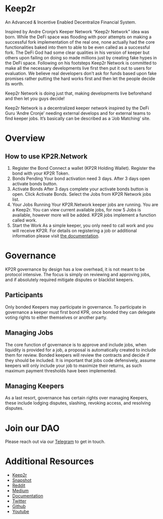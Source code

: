 # Keep2r

An Advanced & Incentive Enabled Decentralize Financial System.

Inspired by Andre Cronje’s Keeper Network “Keep2r Network” idea was born. While the DeFi space was flooding with poor attempts on making a successful fork implementation of the real one, none actually had the core functionalities baked into them to able to be even called as a successful fork. The DeFi God had some clear qualities in his version of keeper but others upon failing on doing so made millions just by creating fake hypes in the DeFi space. Following on his footsteps Keep2r Network is committed to make all the necessary developments live first then put it out to users for evaluation. We believe real developers don’t ask for funds based upon fake promises rather putting the hard works first and then let the people decide its worth.

Keep2r Network is doing just that, making developments live beforehand and then let you guys decide!

Keep2r Network is a decentralized keeper network inspired by the DeFi Guru ‘Andre Cronje’ needing external develops and for external teams to find keeper jobs. It’s basically can be described as a ‘Job Matching’ site.

# Overview

## How to use KP2R.Network

1. Register the Bond
Connect a wallet (KP2R Holding Wallet). Register the bond with your KP2R Token.
2. Bonds Pending
Your bond activation need 3 days. After 3 days open activate bonds button.
3. Activate Bonds
After 3 days complete your activate bonds button is open. Click Activate Bonds.
Select the Jobs from KP2R Network jobs list.
4. Your Jobs Running
Your KP2R.Network keeper jobs are running. You are a Keep2r.
You can view current available jobs, for now 5 Jobs is available, however more will be added.
KP2R jobs implement a function called work.
5. Start the Work
As a simple keeper, you only need to call work and you will receive KP2R.
For details on registering a job or additional information please visit [the documentation](https://docs.kp2r.network/).

# Governance

KP2R governance by design has a low overhead, it is not meant to be protocol intensive. The focus is simply on reviewing and approving jobs, and if absolutely required mitigate disputes or blacklist keepers.

## Participants

Only bonded Keepers may participate in governance. To participate in governance a keeper must first bond KPR, once bonded they can delegate voting rights to either themselves or another party.

## Managing Jobs

The core function of governance is to approve and include jobs, when liquidity is provided for a job, a proposal is automatically created to include them for review. Bonded keepers will review the contracts and decide if they should be included. It is important that jobs code defensively, assume keepers will only include your job to maximize their returns, as such maximum payment thresholds have been implemented.

## Managing Keepers

As a last resort, governance has certain rights over managing Keepers, these include lodging disputes, slashing, revoking access, and resolving disputes.

# Join our DAO

Please reach out via our [Telegram](https://t.me/kp2rnetwork) to get in touch.

# Additional Resources

* [Keep2r](https://kp2r.network/#/)
* [Snapshot](https://gov.kp2r.network/#/)
* [Reddit](https://www.reddit.com/user/kp2rnetwork)
* [Medium](https://kp2rnetwork.medium.com/)
* [Documentation](https://docs.kp2r.network/)
* [Twitter](https://twitter.com/kp2rnetwork)
* [Github](https://github.com/kp2r-network)
* [Youtube](https://www.youtube.com/channel/UCdBYvTElOKFRiPmsZkLd0kQ)
